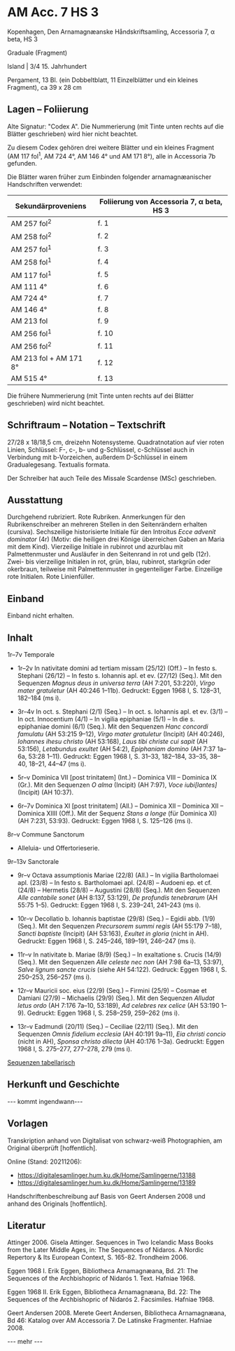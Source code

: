 # AM Acc. 7 HS 3

Kopenhagen, Den Arnamagnæanske Håndskriftsamling, Accessoria 7, α beta, HS 3
    
Graduale (Fragment)
    
Island | 3/4 15. Jahrhundert
    
Pergament, 13 Bl. (ein Dobbeltblatt, 11 Einzelblätter und ein kleines Fragment),  ca 39 x 28 cm
    
## Lagen – Foliierung

Alte Signatur: "Codex A". Die Nummerierung (mit Tinte unten rechts auf die Blätter geschrieben) wird hier nicht beachtet.

Zu diesem Codex gehören drei weitere Blätter und ein kleines Fragment (AM 117 fol<sup>1</sup>, AM 724 4°, AM 146 4° und AM 171 8°), alle in Accessoria 7b gefunden.

Die Blätter waren früher zum Einbinden folgender arnamagnæanischer Handschriften verwendet:

| Sekundärproveniens | Foliierung von Accessoria 7, α beta, HS 3 
| -- | -- |
| AM 257 fol<sup>2</sup> | f. 1 |
| AM 258 fol<sup>2</sup> | f. 2 |
| AM 257 fol<sup>1</sup> | f. 3 |
| AM 258 fol<sup>1</sup> | f. 4 |
| AM 117 fol<sup>1</sup> | f. 5 |
| AM 111 4° | f. 6 |
| AM 724 4° | f. 7 |
| AM 146 4° | f. 8 |
| AM 213 fol | f. 9 |
| AM 256 fol<sup>1</sup>  | f. 10 |
| AM 256 fol<sup>2</sup>  | f. 11 |
| AM 213 fol + AM 171 8° | f. 12 |
| AM 515 4° | f. 13 |

Die frühere Nummerierung (mit Tinte unten rechts auf dei Blätter geschrieben) wird nicht beachtet.
    
## Schriftraum – Notation – Textschrift

27/28 x 18/18,5 cm, dreizehn Notensysteme. Quadratnotation auf vier roten Linien, Schlüssel: F-, c-, b- und g-Schlüssel, c-Schlüssel auch in Verbindung mit b-Vorzeichen, außerdem D-Schlüssel in einem Gradualegesang. Textualis formata.

Der Schreiber hat auch Teile des Missale Scardense (MSc) geschrieben.
    
## Ausstattung

Durchgehend rubriziert. Rote Rubriken. Anmerkungen für den Rubrikenschreiber an mehreren Stellen in den Seitenrändern erhalten (cursiva).  Sechszeilige historisierte Initiale für den Introitus <i>Ecce advenit dominator</i> (4r) (Motiv: die heiligen drei Könige überreichen Gaben an Maria mit dem Kind). Vierzeilige Initiale in rubinrot und azurblau mit Palmettenmuster und Ausläufer in den Seitenrand in rot und gelb (12r). Zwei- bis vierzeilige Initialen in rot, grün, blau, rubinrot, starkgrün oder okerbraun, teilweise mit Palmettenmuster in gegenteiliger Farbe. Einzeilige rote Initialen. Rote Linienfüller. 

## Einband

Einband nicht erhalten.

## Inhalt

1r–7v Temporale

- 1r–2v In nativitate domini ad tertiam missam (25/12) (Off.) – In festo s. Stephani (26/12) – In festo s. Iohannis apl. et ev. (27/12) (Seq.). Mit den Sequenzen <i>Magnus deus in universa terra</i> (AH 7:201, 53:220), <i>Virgo mater gratuletur</i> (AH 40:246 1–11b). Gedruckt: Eggen 1968 I, S. 128–31, 182–184 (ms i).

- 3r–4v In oct. s. Stephani (2/1) (Seq.) – In oct. s. Iohannis apl. et ev. (3/1) – In oct. Innocentium (4/1) – In vigilia epiphaniae (5/1) – In die s. epiphaniae domini (6/1) (Seq.). Mit den Sequenzen <i>Hanc concordi famulatu</i> (AH 53:215 9–12), <i>Virgo mater gratuletur</i> (Incipit) (AH 40:246), <i>Iohannes ihesu christo</i> (AH 53:168), <i>Laus tibi christe cui sapit</i> (AH 53:156), <i>Letabundus exultet</i> (AH 54:2), <i>Epiphaniam domino</i> (AH 7:37 1a–6a, 53:28 1–11). Gedruckt: Eggen 1968 I, S. 31–33, 182–184, 33–35, 38–40, 18–21, 44–47 (ms i).

- 5r–v Dominica VII [post trinitatem] (Int.) – Dominica VIII – Dominica IX (Gr.). Mit den Sequenzen <i>O alma</i> (Incipit) (AH 7:97), <i>Voce iubi[lantes]</i> (Incipit) (AH 10:37).

- 6r–7v Dominica XI [post trinitatem] (All.) – Dominica XII – Dominica XII – Dominica XIIII (Off.). Mit der Sequenz <i>Stans a longe</i> (für Dominica XI) (AH 7:231, 53:93). Gedruckt: Eggen 1968 I, S. 125–126 (ms i).

8r–v Commune Sanctorum

- Alleluia- und Offertorieserie.

9r–13v Sanctorale

- 9r–v Octava assumptionis Mariae (22/8) (All.) – In vigilia Bartholomaei apl. (23/8) – In festo s. Bartholomaei apl. (24/8) – Audoeni ep. et cf. (24/8) – Hermetis (28/8) – Augustini (28/8) (Seq.). Mit den Sequenzen <i>Alle cantabile sonet</i> (AH 8:137, 53:129), <i>De profundis tenebrarum</i> (AH 55:75 1–5). Gedruckt: Eggen 1968 I, S. 239–241, 241–243 (ms i).

- 10r–v Decollatio b. Iohannis baptistae (29/8) (Seq.) – Egidii abb. (1/9) (Seq.). Mit den Sequenzen <i>Precursorem summi regis</i> (AH 55:179 7–18), <i>Sancti baptiste</i> (Incipit) (AH 53:163), <i>Exultet in gloria</i> (nicht in AH). Gedruckt: Eggen 1968 I, S. 245–246, 189–191, 246–247 (ms i).

- 11r–v In nativitate b. Mariae (8/9) (Seq.) – In exaltatione s. Crucis (14/9) (Seq.). Mit den Sequenzen <i>Alle celeste nec non</i> (AH 7:98 6a–13, 53:97), <i>Salve lignum sancte crucis</i> (siehe AH 54:122). Gedruck: Eggen 1968 I, S. 250–253, 256–257 (ms i).

- 12r–v Mauricii soc. eius (22/9) (Seq.) – Firmini (25/9) – Cosmae et Damiani (27/9) – Michaelis (29/9) (Seq.). Mit den Sequenzen <i>Alludat letus ordo</i> (AH 7:176 7a–10, 53:189), <i>Ad celebres rex celice</i> (AH 53:190 1–9). Gedruckt: Eggen 1968 I, S. 258–259, 259–262 (ms i).

- 13r–v Eadmundi (20/11) (Seq.) – Ceciliae (22/11) (Seq.). Mit den Sequenzen <i>Omnis fidelium ecclesia</i> (AH 40:191 9a–11), <i>Eia christi concio</i> (nicht in AH), <i>Sponsa christo dilecta</i> (AH 40:176 1–3a). Gedruckt: Eggen 1968 I, S. 275–277, 277–278, 279 (ms i).



[Sequenzen tabellarisch](https://github.com/giselatt/corpus_monodicum/blob/main/edisjon/HS3_table.md)

## Herkunft und Geschichte

--- kommt ingendwann---

## Vorlagen

Transkription anhand von Digitalisat von schwarz-weiß Photographien, am Original überprüft [hoffentlich].

Online (Stand: 20211206):

- https://digitalesamlinger.hum.ku.dk/Home/Samlingerne/13188
- https://digitalesamlinger.hum.ku.dk/Home/Samlingerne/13189

Handschriftenbeschreibung auf Basis von Geert Andersen 2008 und anhand des Originals [hoffentlich].

## Literatur

Attinger 2006. Gisela Attinger. Sequences in Two Icelandic Mass Books from the Later Middle Ages, in: The Sequences of Nidaros. A Nordic Repertory & Its European Context, S. 165-82. Trondheim 2006.

Eggen 1968 I. Erik Eggen, Bibliotheca Arnamagnæana, Bd. 21: The Sequences of the Archbishopric of Nidarós 1. Text.  Hafniae 1968.

Eggen 1968 II. Erik Eggen, Bibliotheca Arnamagnæana, Bd. 22: The Sequences of the Archbishopric of Nidarós 2. Facsimiles.  Hafniae 1968.

Geert Andersen 2008. Merete Geert Andersen, Bibliotheca Arnamagnæana, Bd 46: Katalog over AM Accessoria 7. De Latinske Fragmenter. Hafniae 2008.

--- mehr ---
